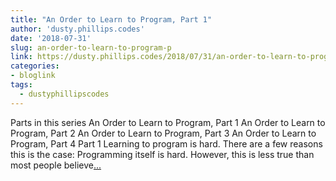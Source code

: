```yaml
---
title: "An Order to Learn to Program, Part 1"
author: 'dusty.phillips.codes'
date: '2018-07-31'
slug: an-order-to-learn-to-program-p
link: https://dusty.phillips.codes/2018/07/31/an-order-to-learn-to-program-part-1/
categories:
- bloglink
tags:
  - dustyphillipscodes
---
```


Parts in this series An Order to Learn to Program, Part 1 An Order to Learn to Program, Part 2 An Order to Learn to Program, Part 3 An Order to Learn to Program, Part 4 Part 1 Learning to program is hard. There are a few reasons this is the case: Programming itself is hard. However, this is less true than most people believe[... <i class="fas fa-external-link-alt"></i>](https://dusty.phillips.codes/2018/07/31/an-order-to-learn-to-program-part-1/)

